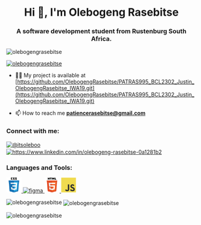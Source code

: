 <h1 align="center">Hi 👋, I'm Olebogeng Rasebitse</h1>
<h3 align="center">A software development student from Rustenburg South Africa.</h3>

<p align="left"> <img src="https://komarev.com/ghpvc/?username=olebogengrasebitse&label=Profile%20views&color=0e75b6&style=flat" alt="olebogengrasebitse" /> </p>

<p align="left"> <a href="https://github.com/ryo-ma/github-profile-trophy"><img src="https://github-profile-trophy.vercel.app/?username=olebogengrasebitse" alt="olebogengrasebitse" /></a> </p>

- 👨‍💻 My project is available at [https://github.com/OlebogengRasebitse/PATRAS995_BCL2302_Justin_OlebogengRasebitse_IWA19.git](https://github.com/OlebogengRasebitse/PATRAS995_BCL2302_Justin_OlebogengRasebitse_IWA19.git)


- 📫 How to reach me **patiencerasebitse@gmail.com**

<h3 align="left">Connect with me:</h3>
<p align="left">
<a href="https://twitter.com/@itsoleboo" target="blank"><img align="center" src="https://raw.githubusercontent.com/rahuldkjain/github-profile-readme-generator/master/src/images/icons/Social/twitter.svg" alt="@itsoleboo" height="30" width="40" /></a>
<a href="https://linkedin.com/in/https://www.linkedin.com/in/olebogeng-rasebitse-0a1281b2" target="blank"><img align="center" src="https://raw.githubusercontent.com/rahuldkjain/github-profile-readme-generator/master/src/images/icons/Social/linked-in-alt.svg" alt="https://www.linkedin.com/in/olebogeng-rasebitse-0a1281b2" height="30" width="40" /></a>
</p>

<h3 align="left">Languages and Tools:</h3>
<p align="left"> <a href="https://www.w3schools.com/css/" target="_blank" rel="noreferrer"> <img src="https://raw.githubusercontent.com/devicons/devicon/master/icons/css3/css3-original-wordmark.svg" alt="css3" width="40" height="40"/> </a> <a href="https://www.figma.com/" target="_blank" rel="noreferrer"> <img src="https://www.vectorlogo.zone/logos/figma/figma-icon.svg" alt="figma" width="40" height="40"/> </a> <a href="https://www.w3.org/html/" target="_blank" rel="noreferrer"> <img src="https://raw.githubusercontent.com/devicons/devicon/master/icons/html5/html5-original-wordmark.svg" alt="html5" width="40" height="40"/> </a> <a href="https://developer.mozilla.org/en-US/docs/Web/JavaScript" target="_blank" rel="noreferrer"> <img src="https://raw.githubusercontent.com/devicons/devicon/master/icons/javascript/javascript-original.svg" alt="javascript" width="40" height="40"/> </a> </p>



<p><img align="left" src="https://github-readme-stats.vercel.app/api/top-langs?username=olebogengrasebitse&show_icons=true&locale=en&layout=compact" alt="olebogengrasebitse" /></p>

<p>&nbsp;<img align="center" src="https://github-readme-stats.vercel.app/api?username=olebogengrasebitse&show_icons=true&locale=en" alt="olebogengrasebitse" /></p>

<p><img align="center" src="https://github-readme-streak-stats.herokuapp.com/?user=olebogengrasebitse&" alt="olebogengrasebitse" /></p>
<!---
OlebogengRasebitse/OlebogengRasebitse is a ✨ special ✨ repository because its `README.md` (this file) appears on your GitHub profile.
You can click the Preview link to take a look at your changes.
--->
